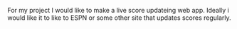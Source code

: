 For my project I would like to make a live score updateing web app.
Ideally i would like it to like to ESPN or some other site that updates scores regularly.
